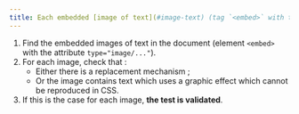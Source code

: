 ```yaml
---
title: Each embedded [image of text](#image-text) (tag `<embed>` with the attribute `type="image/..."`) [image conveying information](#image-conveying-information), in the absence of a [replacement mechanism](#mechanism-of-replacement), must if possible be replaced by [styled text](#texte-style). Is this rule respected (excluding special cases)?
---
```


1. Find the embedded images of text in the document (element `<embed>` with the attribute `type="image/..."`).
2. For each image, check that :
   - Either there is a replacement mechanism ;
   - Or the image contains text which uses a graphic effect which cannot be reproduced in CSS.
3. If this is the case for each image, **the test is validated**.
